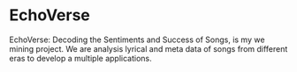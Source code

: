 # EchoVerse
EchoVerse: Decoding the Sentiments and Success of Songs, is my we mining project. We are analysis lyrical and meta data of songs from different eras to develop a multiple applications.
